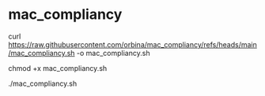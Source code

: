 # mac_compliancy
curl https://raw.githubusercontent.com/orbina/mac_compliancy/refs/heads/main/mac_compliancy.sh -o mac_compliancy.sh

chmod +x mac_compliancy.sh

./mac_compliancy.sh
